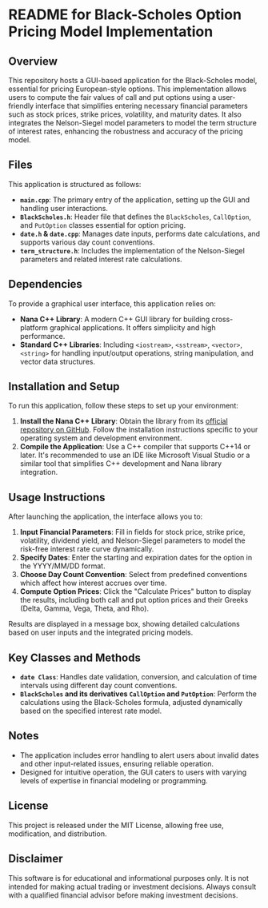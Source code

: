 # README for Black-Scholes Option Pricing Model Implementation

## Overview

This repository hosts a GUI-based application for the Black-Scholes model, essential for pricing European-style options. This implementation allows users to compute the fair values of call and put options using a user-friendly interface that simplifies entering necessary financial parameters such as stock prices, strike prices, volatility, and maturity dates. It also integrates the Nelson-Siegel model parameters to model the term structure of interest rates, enhancing the robustness and accuracy of the pricing model.

## Files

This application is structured as follows:

- **`main.cpp`**: The primary entry of the application, setting up the GUI and handling user interactions.
- **`BlackScholes.h`**: Header file that defines the `BlackScholes`, `CallOption`, and `PutOption` classes essential for option pricing.
- **`date.h` & `date.cpp`**: Manages date inputs, performs date calculations, and supports various day count conventions.
- **`term_structure.h`**: Includes the implementation of the Nelson-Siegel parameters and related interest rate calculations.

## Dependencies

To provide a graphical user interface, this application relies on:

- **Nana C++ Library**: A modern C++ GUI library for building cross-platform graphical applications. It offers simplicity and high performance.
- **Standard C++ Libraries**: Including `<iostream>`, `<sstream>`, `<vector>`, `<string>` for handling input/output operations, string manipulation, and vector data structures.

## Installation and Setup

To run this application, follow these steps to set up your environment:

1. **Install the Nana C++ Library**: Obtain the library from its [official repository on GitHub](https://github.com/cnjinhao/nana). Follow the installation instructions specific to your operating system and development environment.
2. **Compile the Application**: Use a C++ compiler that supports C++14 or later. It's recommended to use an IDE like Microsoft Visual Studio or a similar tool that simplifies C++ development and Nana library integration.

## Usage Instructions

After launching the application, the interface allows you to:

1. **Input Financial Parameters**: Fill in fields for stock price, strike price, volatility, dividend yield, and Nelson-Siegel parameters to model the risk-free interest rate curve dynamically.
2. **Specify Dates**: Enter the starting and expiration dates for the option in the YYYY/MM/DD format.
3. **Choose Day Count Convention**: Select from predefined conventions which affect how interest accrues over time.
4. **Compute Option Prices**: Click the "Calculate Prices" button to display the results, including both call and put option prices and their Greeks (Delta, Gamma, Vega, Theta, and Rho).

Results are displayed in a message box, showing detailed calculations based on user inputs and the integrated pricing models.

## Key Classes and Methods

- **`date Class`**: Handles date validation, conversion, and calculation of time intervals using different day count conventions.
- **`BlackScholes` and its derivatives `CallOption` and `PutOption`**: Perform the calculations using the Black-Scholes formula, adjusted dynamically based on the specified interest rate model.

## Notes

- The application includes error handling to alert users about invalid dates and other input-related issues, ensuring reliable operation.
- Designed for intuitive operation, the GUI caters to users with varying levels of expertise in financial modeling or programming.

## License

This project is released under the MIT License, allowing free use, modification, and distribution.

## Disclaimer

This software is for educational and informational purposes only. It is not intended for making actual trading or investment decisions. Always consult with a qualified financial advisor before making investment decisions.

